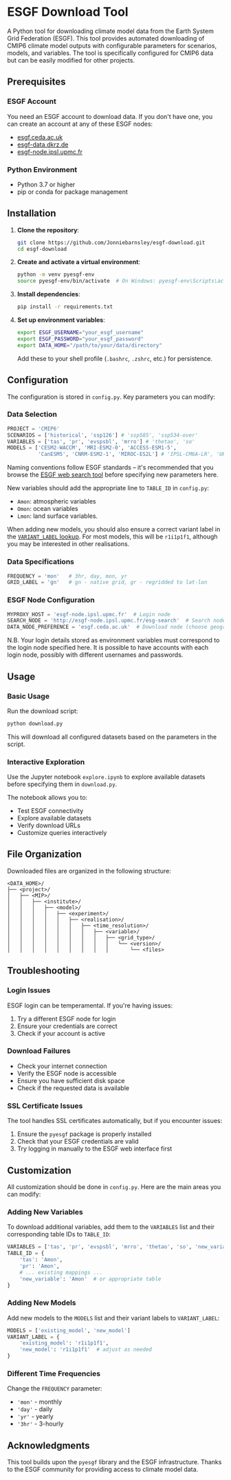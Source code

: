 # ESGF Download Tool

A Python tool for downloading climate model data from the Earth System Grid Federation (ESGF). This tool provides automated downloading of CMIP6 climate model outputs with configurable parameters for scenarios, models, and variables. The tool is specifically configured for CMIP6 data but can be easily modified for other projects.

## Prerequisites

### ESGF Account
You need an ESGF account to download data. If you don't have one, you can create an account at any of these ESGF nodes:
- [esgf.ceda.ac.uk](https://esgf-ui.ceda.ac.uk/cog/projects/esgf-ceda/)
- [esgf-data.dkrz.de](https://esgf-metagrid.cloud.dkrz.de/search)
- [esgf-node.ipsl.upmc.fr](https://esgf-node.ipsl.upmc.fr)  

### Python Environment
- Python 3.7 or higher
- pip or conda for package management

## Installation

1. **Clone the repository**:
   ```bash
   git clone https://github.com/Jonniebarnsley/esgf-download.git
   cd esgf-download
   ```

2. **Create and activate a virtual environment**:
   ```bash
   python -m venv pyesgf-env
   source pyesgf-env/bin/activate  # On Windows: pyesgf-env\Scripts\activate
   ```

3. **Install dependencies**:
   ```bash
   pip install -r requirements.txt
   ```

4. **Set up environment variables**:
   ```bash
   export ESGF_USERNAME="your_esgf_username"
   export ESGF_PASSWORD="your_esgf_password"
   export DATA_HOME="/path/to/your/data/directory"
   ```

   Add these to your shell profile (`.bashrc`, `.zshrc`, etc.) for persistence.

## Configuration

The configuration is stored in `config.py`. Key parameters you can modify:

### Data Selection
```python
PROJECT = 'CMIP6'
SCENARIOS = ['historical', 'ssp126'] # 'ssp585', 'ssp534-over'
VARIABLES = ['tas', 'pr', 'evspsbl', 'mrro'] # 'thetao', 'so'
MODELS = ['CESM2-WACCM', 'MRI-ESM2-0', 'ACCESS-ESM1-5', 
          'CanESM5', 'CNRM-ESM2-1', 'MIROC-ES2L'] # 'IPSL-CM6A-LR', 'UKESM1-0-LL'
```
Naming conventions follow ESGF standards – it's recommended that you browse the [ESGF web search tool](https://esgf-metagrid.cloud.dkrz.de/search) before specifying new parameters here. 

New variables should add the appropriate line to `TABLE_ID` in `config.py`:
- `Amon`: atmospheric variables
- `Omon`: ocean variables
- `Lmon`: land surface variables.

When adding new models, you should also ensure a correct variant label in the [`VARIANT_LABEL` lookup](config.py#L66). For most models, this will be `r1i1p1f1`, although you may be interested in other realisations.

### Data Specifications
```python
FREQUENCY = 'mon'   # 3hr, day, mon, yr
GRID_LABEL = 'gn'   # gn - native grid, gr - regridded to lat-lon
```

### ESGF Node Configuration
```python
MYPROXY_HOST = 'esgf-node.ipsl.upmc.fr'  # Login node
SEARCH_NODE = 'http://esgf-node.ipsl.upmc.fr/esg-search'  # Search node
DATA_NODE_PREFERENCE = 'esgf.ceda.ac.uk'  # Download node (choose geographically closest to you)
```

N.B. Your login details stored as environment variables must correspond to the login node specified here. It is possible to have accounts with each login node, possibly with different usernames and passwords.

## Usage

### Basic Usage
Run the download script:
```bash
python download.py
```

This will download all configured datasets based on the parameters in the script.

### Interactive Exploration
Use the Jupyter notebook `explore.ipynb` to explore available datasets before specifying them in `download.py`.


The notebook allows you to:
- Test ESGF connectivity
- Explore available datasets
- Verify download URLs
- Customize queries interactively

## File Organization

Downloaded files are organized in the following structure:
```
<DATA_HOME>/
├── <project>/
│   ├── <MIP>/
│   │   ├── <institute>/
│   │   │   ├── <model>/
│   │   │   │   ├── <experiment>/
│   │   │   │   │   ├── <realisation>/
│   │   │   │   │   │   ├── <time_resolution>/
│   │   │   │   │   │   │   ├── <variable>/
│   │   │   │   │   │   │   │   ├── <grid_type>/
│   │   │   │   │   │   │   │   │   └── <version>/
│   │   │   │   │   │   │   │   │       └── <files>
```

## Troubleshooting

### Login Issues
ESGF login can be temperamental. If you're having issues:
1. Try a different ESGF node for login
2. Ensure your credentials are correct
3. Check if your account is active

### Download Failures
- Check your internet connection
- Verify the ESGF node is accessible
- Ensure you have sufficient disk space
- Check if the requested data is available

### SSL Certificate Issues
The tool handles SSL certificates automatically, but if you encounter issues:
1. Ensure the `pyesgf` package is properly installed
2. Check that your ESGF credentials are valid
3. Try logging in manually to the ESGF web interface first

## Customization

All customization should be done in `config.py`. Here are the main areas you can modify:

### Adding New Variables
To download additional variables, add them to the `VARIABLES` list and their corresponding table IDs to `TABLE_ID`:

```python
VARIABLES = ['tas', 'pr', 'evspsbl', 'mrro', 'thetao', 'so', 'new_variable']
TABLE_ID = {
    'tas': 'Amon',
    'pr': 'Amon',
    # ... existing mappings ...
    'new_variable': 'Amon'  # or appropriate table
}
```

### Adding New Models
Add new models to the `MODELS` list and their variant labels to `VARIANT_LABEL`:

```python
MODELS = ['existing_model', 'new_model']
VARIANT_LABEL = {
    'existing_model': 'r1i1p1f1',
    'new_model': 'r1i1p1f1'  # adjust as needed
}
```

### Different Time Frequencies
Change the `FREQUENCY` parameter:
- `'mon'` - monthly
- `'day'` - daily
- `'yr'` - yearly
- `'3hr'` - 3-hourly

## Acknowledgments

This tool builds upon the `pyesgf` library and the ESGF infrastructure. Thanks to the ESGF community for providing access to climate model data. 